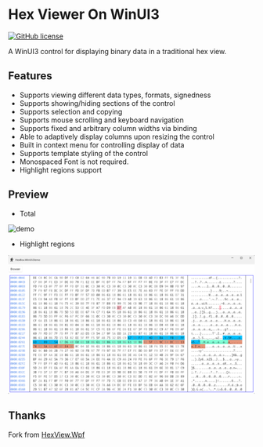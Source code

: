 # Hex Viewer On WinUI3

[![GitHub license](https://img.shields.io/badge/license-MIT-blue.svg?style=flat)](https://github.com/hotkidfamily/HexBox.WinUI/blob/master/LICENSE)

A WinUI3 control for displaying binary data in a traditional hex view.

## Features
* Supports viewing different data types, formats, signedness
* Supports showing/hiding sections of the control
* Supports selection and copying
* Supports mouse scrolling and keyboard navigation
* Supports fixed and arbitrary column widths via binding
* Able to adaptively display columns upon resizing the control
* Built in context menu for controlling display of data
* Supports template styling of the control
* Monospaced Font is not required.
* Highlight regions support

## Preview
* Total

![demo](https://raw.githubusercontent.com/hotkidfamily/HexBox.WinUI/master/docs/HexBox.WinUI.Demo.gif)

* Highlight regions

![highlight](https://raw.githubusercontent.com/hotkidfamily/HexBox.WinUI/master/docs/HexBox.WinUI.Demo_HighLightRegions.png)

## Thanks
Fork from [HexView.Wpf](https://github.com/fjeremic/HexView.Wpf.git)
